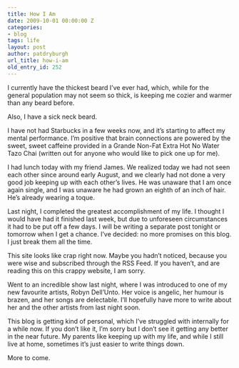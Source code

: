 ```yaml
---
title: How I Am
date: 2009-10-01 00:00:00 Z
categories:
- blog
tags: life
layout: post
author: patdryburgh
url_title: how-i-am
old_entry_id: 252
---
```


I currently have the thickest beard I’ve ever had, which, while for the general population may not seem so thick, is keeping me cozier and warmer than any beard before.

Also, I have a sick neck beard.

I have not had Starbucks in a few weeks now, and it’s starting to affect my mental performance. I’m positive that brain connections are powered by the sweet, sweet caffeine provided in a Grande Non-Fat Extra Hot No Water Tazo Chai (written out for anyone who would like to pick one up for me).

I had lunch today with my friend James. We realized today we had not seen each other since around early August, and we clearly had not done a very good job keeping up with each other’s lives. He was unaware that I am once again single, and I was unaware he had grown an eighth of an inch of hair. He’s already wearing a toque.

Last night, I completed the greatest accomplishment of my life. I thought I would have had it finished last week, but due to unforeseen circumstances it had to be put off a few days. I will be writing a separate post tonight or tomorrow when I get a chance. I’ve decided: no more promises on this blog. I just break them all the time.

This site looks like crap right now. Maybe you hadn’t noticed, because you were wise and subscribed through the RSS Feed. If you haven’t, and are reading this on this crappy website, I am sorry.

Went to an incredible show last night, where I was introduced to one of my new favourite artists, Robyn Dell’Unto. Her voice is angelic, her humour is brazen, and her songs are delectable. I’ll hopefully have more to write about her and the other artists from last night soon.

This blog is getting kind of personal, which I’ve struggled with internally for a while now. If you don’t like it, I’m sorry but I don’t see it getting any better in the near future. My parents like keeping up with my life, and while I still live at home, sometimes it’s just easier to write things down.

More to come.